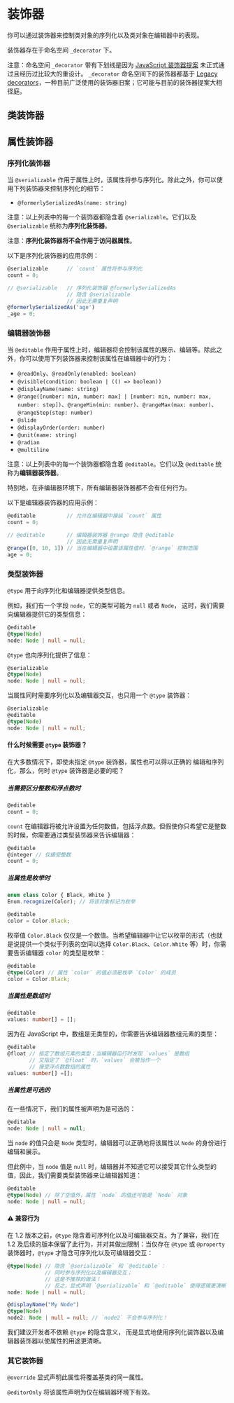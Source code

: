 
# 装饰器

你可以通过装饰器来控制类对象的序列化以及类对象在编辑器中的表现。

装饰器存在于命名空间 `_decorator` 下。

注意：命名空间 `_decorator` 带有下划线是因为 [JavaScript 装饰器提案](https://github.com/tc39/proposal-decorators) 
未正式通过且经历过比较大的重设计。
`_decorator` 命名空间下的装饰器都基于 [Legacy decorators](https://github.com/tc39/proposal-decorators#comparison-with-babel-legacy-decorators)，一种目前广泛使用的装饰器旧案；它可能与目前的装饰器提案大相径庭。


## 类装饰器


## 属性装饰器

### 序列化装饰器

当 `@serializable` 作用于属性上时，该属性将参与序列化。除此之外，你可以使用下列装饰器来控制序列化的细节：

- `@formerlySerializedAs(name: string)`

注意：以上列表中的每一个装饰器都隐含着 `@serializable`。它们以及 `@serializable` 统称为**序列化装饰器**。

注意：**序列化装饰器将不会作用于访问器属性**。

以下是序列化装饰器的应用示例：

```ts
@serializable      // `count` 属性将参与序列化
count = 0;

// @serializable   // 序列化装饰器 @formerlySerializedAs 
                   // 隐含 @serializable
                   // 因此无需重复声明
@formerlySerializedAs('age')
_age = 0;
```

### 编辑器装饰器

当 `@editable` 作用于属性上时，编辑器将会控制该属性的展示、编辑等。除此之外，你可以使用下列装饰器来控制该属性在编辑器中的行为：

- `@readOnly`、`@readOnly(enabled: boolean)`
- `@visible(condition: boolean | (() => boolean))`
- `@displayName(name: string)`
- `@range([number: min, number: max] | [number: min, number: max, number: step])`、`@rangeMin(min: number)`、`@rangeMax(max: number)`、`@rangeStep(step: number)`
- `@slide`
- `@displayOrder(order: number)`
- `@unit(name: string)`
- `@radian`
- `@multiline`

注意：以上列表中的每一个装饰器都隐含着 `@editable`。它们以及 `@editable` 统称为**编辑器装饰器**。

特别地，在非编辑器环境下，所有编辑器装饰器都不会有任何行为。

以下是编辑器装饰器的应用示例：

```ts
@editable          // 允许在编辑器中操纵 `count` 属性
count = 0;

// @editable       // 编辑器装饰器 @range 隐含 @editable
                   // 因此无需重复声明
@range([0, 10, 1]) // 当在编辑器中设置该属性值时，`@range` 控制范围
age = 0;
```

### 类型装饰器

`@type` 用于向序列化和编辑器提供类型信息。

例如，我们有一个字段 `node`，它的类型可能为 `null` 或者 `Node`，
这时，我们需要向编辑器提供它的类型信息：
```ts
@editable
@type(Node)
node: Node | null = null;
```

`@type` 也向序列化提供了信息：
```ts
@serializable
@type(Node)
node: Node | null = null;
```

当属性同时需要序列化以及编辑器交互，也只用一个 `@type` 装饰器：
```ts
@serializable
@editable
@type(Node)
node: Node | null = null;
```

#### 什么时候需要 `@type` 装饰器？

在大多数情况下，即使未指定 `@type` 装饰器，属性也可以得以正确的
编辑和序列化，那么，何时 `@type` 装饰器是必要的呢？

##### 当需要区分整数和浮点数时

```ts
@editable
count = 0;
```

`count` 在编辑器将被允许设置为任何数值，包括浮点数。但假使你只希望它是整数的时候，你需要通过类型装饰器来告诉编辑器：

```ts
@editable
@integer // 仅接受整数
count = 0;
```

##### 当属性是枚举时

```ts
enum class Color { Black, White }
Enum.recognize(Color); // 将该对象标记为枚举

@editable
color = Color.Black;
```

枚举值 `Color.Black` 仅仅是一个数值。当希望编辑器中让它以枚举的形式（也就是说提供一个类似于列表的空间以选择 `Color.Black`、`Color.White` 等）时，你需要告诉编辑器 `color` 的类型是枚举：

```ts
@editable
@type(Color) // 属性 `color` 的值必须是枚举 `Color` 的成员
color = Color.Black;
```

##### 当属性是数组时

```ts
@editable
values: number[] = [];
```

因为在 JavaScript 中，数组是无类型的，你需要告诉编辑器数组元素的类型：

```ts
@editable
@float // 指定了数组元素的类型；当编辑器运行时发现 `values` 是数组
       // 又指定了 `@float` 时，`values` 会被当作一个
       // 接受浮点数数组的属性
values: number[] =[];
```

##### 当属性是可选的

在一些情况下，我们的属性被声明为是可选的：
```ts
@editable
node: Node | null = null;
```

当 `node` 的值只会是 `Node` 类型时，编辑器可以正确地将该属性以 `Node` 的身份进行编辑和展示。

但此例中，当 `node` 值是 `null` 时，编辑器并不知道它可以接受其它什么类型的值，因此，我们需要类型装饰器来让编辑器知道：

```ts
@editable
@type(Node) // 除了空值外，属性 `node` 的值还可能是 `Node` 对象
node: Node | null = null;
```

#### ⚠️ 兼容行为

在 1.2 版本之前，`@type` 隐含着可序列化以及可编辑器交互。为了兼容，我们在 1.2 及后续的版本保留了此行为，并对其做出限制：当仅存在 `@type` 或 `@property` 装饰器时，`@type` 才隐含可序列化以及可编辑器交互：
```ts
@type(Node) // 隐含 `@serializable` 和 `@editable`：
            // 同时参与序列化以及编辑器交互；
            // 这是不推荐的做法！
            // 反之，显式声明 `@serializable` 和 `@editable` 使得逻辑更清晰
node: Node | null = null;

@displayName("My Node")
@type(Node)
node2: Node | null = null; // `node2` 不会参与序列化！
```

我们建议开发者不依赖 `@type` 的隐含意义，
而是显式地使用序列化装饰器以及编辑器装饰器以使属性的用途更清晰。

### 其它装饰器

`@override` 显式声明此属性将覆盖基类的同一属性。

`@editorOnly` 将该属性声明为仅在编辑器环境下有效。